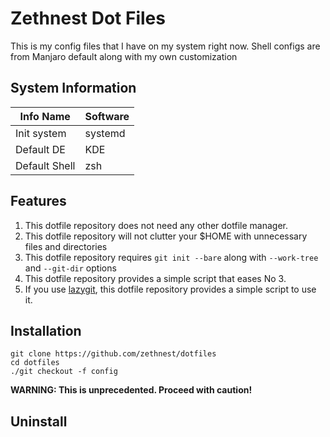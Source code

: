 # Zethnest Dot Files

This is my config files that I have on my system right now. Shell configs are from Manjaro default along with my own customization

## System Information

|Info Name    |Software|
|-------------|--------|
|Init system  |systemd |
|Default DE   |KDE     |
|Default Shell|zsh     |

## Features

1. This dotfile repository does not need any other dotfile manager.
2. This dotfile repository will not clutter your $HOME with unnecessary files and directories
3. This dotfile repository requires `git init --bare` along with `--work-tree` and `--git-dir` options
4. This dotfile repository provides a simple script that eases No 3.
5. If you use [lazygit](https://github.com/jesseduffield/lazygit), this dotfile repository provides a simple script to use it.

## Installation

```terminal
git clone https://github.com/zethnest/dotfiles
cd dotfiles
./git checkout -f config
```

**WARNING: This is unprecedented. Proceed with caution!**

## Uninstall
